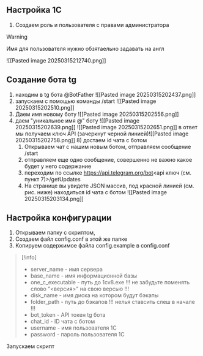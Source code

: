 ## Настройка 1С
1. Создаем роль и пользователя с правами администратора
>[!warning]
>Имя для пользователя нужно обзятаельно задавать на англ


![[Pasted image 20250315212740.png]]

## Создание бота tg
1) находим в tg бота @BotFather
![[Pasted image 20250315202437.png]]
3)  запускаем с помощью команды /start
![[Pasted image 20250315202510.png]]
5) Даем имя новому боту
![[Pasted image 20250315202556.png]]
7) даем "уникальное имя @" боту
 ![[Pasted image 20250315202639.png]]
![[Pasted image 20250315202651.png]]
в ответ мы получаем ключ API (зачеркнут черной линией)![[Pasted image 20250315202758.png]] 8) достаем id чата с ботом
	1. Открываем чат с нашим новым ботом, отправляем сообщение /start
	2. отправляем еще одно сообщение, совершенно не важно какое будет у него содержание
	3. переходим по ссылке https://api.telegram.org/bot<api ключ (см. пункт 7)>/getUpdates
	4. На странице вы увидете JSON массив, под красной линией (см. рис. ниже) находиться id чата с ботом
	 ![[Pasted image 20250315203134.png]]

## Настройка конфигурации

1. Открываем папку с скриптом,
2. Создаем файл config.conf в этой же папке
3. Копируем содержимое файла config.example в config.conf
>[!info]
> - server_name - имя сервера
> - base_name - имя информационной базы
> - one_c_executable - путь до 1cv8.exe !!! не забудьте поменять слово "<версия>" на свою версью !!!
> - disk_name - имя диска на котором будут бэкапы
> - folder_path - путь до бэкапов !!! нелья ставсить слеш в начале !!!
> - bot_token - API токен tg бота
> - chat_id - ID чата с ботом
> - username - имя пользователя 1С
> - password - пароль пользователя 1С



Запускаем скрипт